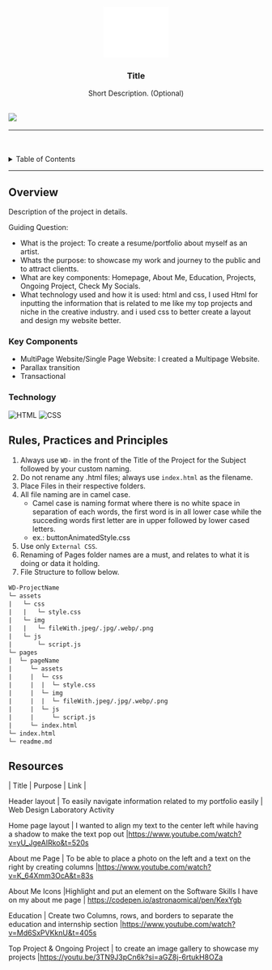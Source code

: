 <a name="readme-top">

<br/>

<br />
<div align="center">
  <a href="https://github.com/zyx-0314/">
  <!-- TODO: If you want to add logo or banner you can add it here -->
    <img src="./assets/img/nyebe_white.png" alt="Nyebe" width="130" height="100">
  </a>
<!-- TODO: Change Title to the name of the title of your Project -->
  <h3 align="center">Title</h3>
</div>
<!-- TODO: Make a short description -->
<div align="center">
  Short Description. (Optional)
</div>

<br />

<!-- TODO: Change the zyx-0314 into your github username  -->
<!-- TODO: Change the WD-Template-Project into the same name of your folder -->
![](https://visit-counter.vercel.app/counter.png?page=jewelrecalde/WD-Resume-Midterm)

---

<br />
<br />

<!-- TODO: If you want to add more layers for your readme -->
<details>
  <summary>Table of Contents</summary>
  <ol>
   <li>
      <a href="#Home">Home</a>
    </li>
  </ol>
    <li>
      <a href="#AboutMe">About Me</a>
      <ol>
        <li>
          <a href="#Education">Education</a>
        </li>
        <li>
          <a href="#Projects">Projects</a>
        </li>
      </ol>
    </li>
    <li>
      <a href="#OngoingWorks">Ongoing Works</a>
    </li>
    <li>
      <a href="#CheckMySocials">Check My Socials</a>
    </li>
  </ol>
</details>

---

## Overview

<!-- TODO: To be changed -->
<!-- The following are just sample -->
Description of the project in details.

Guiding Question:
- What is the project: To create a resume/portfolio about myself as an artist.
- Whats the purpose: to showcase my work and journey to the public and to attract clientts.
- What are key components: Homepage, About Me, Education, Projects, Ongoing Project, Check My Socials.
- What technology used and how it is used: html and css, I used Html for inputting the information that is related to me like my top projects and niche in the creative industry. and i used css to better create a layout and design my website better.

### Key Components
<!-- TODO: List of Key Components -->
<!-- The following are just sample -->
- MultiPage Website/Single Page Website: I created a Multipage Website.
- Parallax transition
- Transactional

### Technology
<!-- TODO: List of Technology Used -->
![HTML](https://img.shields.io/badge/HTML-E34F26?style=for-the-badge&logo=html5&logoColor=white)
![CSS](https://img.shields.io/badge/CSS-1572B6?style=for-the-badge&logo=css3&logoColor=white)

## Rules, Practices and Principles
1. Always use `WD-` in the front of the Title of the Project for the Subject followed by your custom naming.
2. Do not rename any .html files; always use `index.html` as the filename.
3. Place Files in their respective folders.
4. All file naming are in camel case.
   - Camel case is naming format where there is no white space in separation of each words, the first word is in all lower case while the succeding words first letter are in upper followed by lower cased letters.
   - ex.: buttonAnimatedStyle.css
5. Use only `External CSS`.
6. Renaming of Pages folder names are a must, and relates to what it is doing or data it holding.
7. File Structure to follow below.

```
WD-ProjectName
└─ assets
|   └─ css
|   |   └─ style.css
|   └─ img
|   |   └─ fileWith.jpeg/.jpg/.webp/.png
|   └─ js
|       └─ script.js
└─ pages
|  └─ pageName
|     └─ assets
|     |  └─ css
|     |  |  └─ style.css
|     |  └─ img
|     |  |  └─ fileWith.jpeg/.jpg/.webp/.png
|     |  └─ js
|     |     └─ script.js
|     └─ index.html
└─ index.html
└─ readme.md
```

## Resources

<!-- TODO: Add References -->
| Title | Purpose | Link |

Header layout | To easily navigate information related to my portfolio easily | Web Design Laboratory Activity

Home page layout | I wanted to align my text to the center left while having a shadow to make the text pop out |https://www.youtube.com/watch?v=yU_JgeAIRko&t=520s

About me Page | To be able to place a photo on the left and a text on the right by creating columns |https://www.youtube.com/watch?v=K_64Xmm3OcA&t=83s

About Me Icons |Highlight and put an element on the Software Skills I have on my about me page | https://codepen.io/astronaomical/pen/KexYgb

Education | Create two Columns, rows, and borders to separate the education and internship section |https://www.youtube.com/watch?v=Md6SxPVKknU&t=405s

Top Project & Ongoing Project | to create an image gallery to showcase my projects |https://youtu.be/3TN9J3pCn6k?si=aGZ8j-6rtukH8OZa

